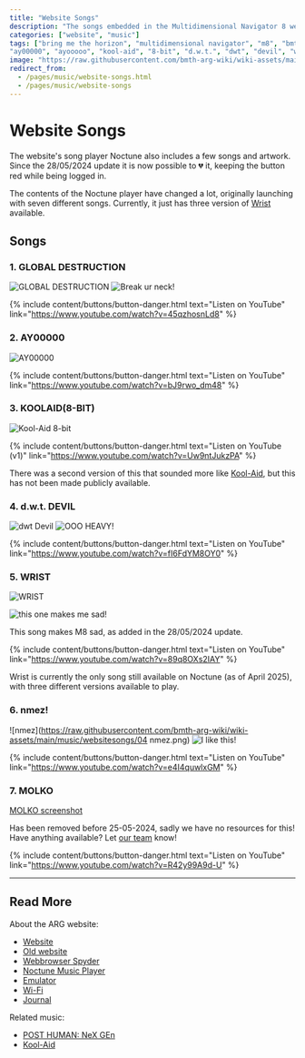 ```yaml
---
title: "Website Songs"
description: "The songs embedded in the Multidimensional Navigator 8 website."
categories: ["website", "music"]
tags: ["bring me the horizon", "multidimensional navigator", "m8", "bmth", "unreleased", "global", "destruction", 
"ay00000", "ayooooo", "kool-aid", "8-bit", "d.w.t.", "dwt", "devil", "wrist", "grave", "nmez", "molko"]
image: "https://raw.githubusercontent.com/bmth-arg-wiki/wiki-assets/main/music/websitesongs/website_songs_300.png"
redirect_from:
  - /pages/music/website-songs.html
  - /pages/music/website-songs
---
```

# Website Songs

The website's song player Noctune also includes a few songs and artwork.
Since the 28/05/2024 update it is now possible to 💔 it, keeping the button red while 
being logged in.

The contents of the Noctune player have changed a lot, originally launching with seven different songs. 
Currently, it just has three version of [Wrist](#5-wrist) available.

## Songs

### 1. GLOBAL DESTRUCTION

![GLOBAL DESTRUCTION](https://raw.githubusercontent.com/bmth-arg-wiki/wiki-assets/main/music/websitesongs/global_destruction.png)
![Break ur neck!](https://raw.githubusercontent.com/bmth-arg-wiki/wiki-assets/main/webpage/global_destruction_m8.png)

{% include content/buttons/button-danger.html text="Listen on YouTube" link="https://www.youtube.com/watch?v=45qzhosnLd8" %}

### 2. AY00000

![AY00000](https://raw.githubusercontent.com/bmth-arg-wiki/wiki-assets/main/music/websitesongs/AY00000.png)

{% include content/buttons/button-danger.html text="Listen on YouTube" link="https://www.youtube.com/watch?v=bJ9rwo_dm48" %}

### 3. KOOLAID(8-BIT)

![Kool-Aid 8-bit](https://raw.githubusercontent.com/bmth-arg-wiki/wiki-assets/main/music/websitesongs/kool8.png)

{% include content/buttons/button-danger.html text="Listen on YouTube (v1)" link="https://www.youtube.com/watch?v=Uw9ntJukzPA" %}

There was a second version of this that sounded more like [Kool-Aid](../music/song-koolaid), but this has not been made 
publicly available.

### 4. d.w.t. DEVIL

![dwt Devil](https://raw.githubusercontent.com/bmth-arg-wiki/wiki-assets/main/music/websitesongs/06.png)
![OOO HEAVY!](https://raw.githubusercontent.com/bmth-arg-wiki/wiki-assets/main/webpage/dwtdevil_m8.png)

{% include content/buttons/button-danger.html text="Listen on YouTube" link="https://www.youtube.com/watch?v=fI6FdYM8OY0" %}

### 5. WRIST

![WRIST](https://raw.githubusercontent.com/bmth-arg-wiki/wiki-assets/main/music/websitesongs/WRIST_ARTWORK.png)

![this one makes me sad!](https://raw.githubusercontent.com/bmth-arg-wiki/wiki-assets/main/webpage/wrist_m8.png)

This song makes M8 sad, as added in the 28/05/2024 update.

{% include content/buttons/button-danger.html text="Listen on YouTube" link="https://www.youtube.com/watch?v=89q8OXs2IAY" %}

Wrist is currently the only song still available on Noctune (as of April 2025), with three different versions 
available to play.

### 6. nmez!

![nmez](https://raw.githubusercontent.com/bmth-arg-wiki/wiki-assets/main/music/websitesongs/04 nmez.png)
![I like this!](https://raw.githubusercontent.com/bmth-arg-wiki/wiki-assets/main/webpage/nmez_m8.png)

{% include content/buttons/button-danger.html text="Listen on YouTube" link="https://www.youtube.com/watch?v=e4I4quwlxGM" %}

### 7. MOLKO

[MOLKO screenshot](https://raw.githubusercontent.com/bmth-arg-wiki/wiki-assets/main/webpage/molko.jpg)

Has been removed before 25-05-2024, sadly we have no resources for this! Have anything available? Let [our team](../about) know!

{% include content/buttons/button-danger.html text="Listen on YouTube" link="https://www.youtube.com/watch?v=R42y99A9d-U" %}

***

## Read More

About the ARG website:

- [Website](website)
- [Old website](website-v1)
- [Webbrowser Spyder](webbrowser)
- [Noctune Music Player](website-songs)
- [Emulator](emulator)
- [Wi-Fi](wifi)
- [Journal](journal)

Related music:

- [POST HUMAN: NeX GEn](../music/ph-nex-gen)
- [Kool-Aid](../music/song-koolaid)